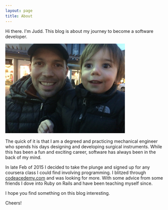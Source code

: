 ```yaml
---
layout: page
title: About
---
```


Hi there. I'm Judd. This blog is about my journey to become a software developer.

<img style="width: 75%" src="/assets/judd_and_risden.jpg"/>

The quick of it is that I am a degreed and practicing mechanical engineer who spends his days designing and developing surgical instruments. While this has been a fun and exciting career, software has always been in the back of my mind. 

In late Feb of 2015 I decided to take the plunge and signed up for any coursera class I could find involving programming. I blitzed through [codeacedemy.com](http://www.codeacademy.com) and was looking for more. With some advice from some friends I dove into Ruby on Rails and have been teaching myself since.

I hope you find something on this blog interesting. 

Cheers! 

